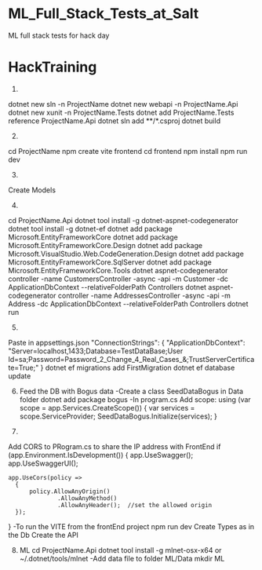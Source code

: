 # ML_Full_Stack_Tests_at_Salt
ML full stack tests for hack day


# HackTraining
1)
dotnet new sln -n ProjectName
dotnet new webapi -n ProjectName.Api
dotnet new xunit -n ProjectName.Tests
dotnet add ProjectName.Tests reference ProjectName.Api
dotnet sln add **/*.csproj
dotnet build

2)
cd ProjectName
npm create vite frontend
cd frontend
npm install
npm run dev

3)
Create Models

4)
cd ProjectName.Api
dotnet tool install -g dotnet-aspnet-codegenerator
dotnet tool install -g dotnet-ef
dotnet add package Microsoft.EntityFrameworkCore
dotnet add package Microsoft.EntityFrameworkCore.Design
dotnet add package Microsoft.VisualStudio.Web.CodeGeneration.Design
dotnet add package Microsoft.EntityFrameworkCore.SqlServer
dotnet add package Microsoft.EntityFrameworkCore.Tools
dotnet aspnet-codegenerator controller -name CustomersController -async -api -m Customer -dc ApplicationDbContext --relativeFolderPath Controllers
dotnet aspnet-codegenerator controller -name AddressesController -async -api -m Address -dc ApplicationDbContext --relativeFolderPath Controllers
dotnet run

5)
Paste in appsettings.json 
"ConnectionStrings": {
    "ApplicationDbContext": "Server=localhost,1433;Database=TestDataBase;User Id=sa;Password=Password_2_Change_4_Real_Cases_&;TrustServerCertificate=True;"
  }
dotnet ef migrations add FirstMigration
dotnet ef database update

6) Feed the DB with Bogus data
-Create a class SeedDataBogus in Data folder
dotnet add package bogus
-In program.cs Add scope:
using (var scope = app.Services.CreateScope())
{
  var services = scope.ServiceProvider;
  SeedDataBogus.Initialize(services);
}

7)
Add CORS to PRogram.cs to share the IP address with FrontEnd
if (app.Environment.IsDevelopment())
{
    app.UseSwagger();
    app.UseSwaggerUI();
   
    app.UseCors(policy =>
      {
          policy.AllowAnyOrigin()
                  .AllowAnyMethod()
                  .AllowAnyHeader();  //set the allowed origin
      });


}
-To run the VITE from the frontEnd project
npm run dev
Create Types as in the Db
Create the API

8) ML
cd ProjectName.Api
dotnet tool install -g mlnet-osx-x64
or
~/.dotnet/tools/mlnet
-Add data file to folder ML/Data
mkdir  ML

